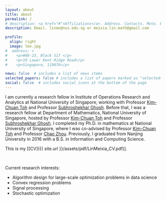 ```yaml
---
layout: about
title: about
permalink: /
# description: <a href="#">Affiliations</a>. Address. Contacts. Moto. Etc.
description: Email. linmx@nus.edu.sg or meixia.lin.math@gmail.com

profile:
  align: right
  image: lmx.jpg
#  address: >
#    <p>#08-23, Block S17 </p>
#    <p>10 Lower Kent Ridge Road</p>
#    <p>Singapore, 119076</p>

news: false  # includes a list of news items
selected_papers: false # includes a list of papers marked as "selected={true}"
social: false  # includes social icons at the bottom of the page
---
```



I am currently a research fellow in Institute of Operations Research and Analytics at National University of Singapore, working with Professor <a href="https://blog.nus.edu.sg/mattohkc/" style="text-decoration: underline;"> Kim-Chuan Toh</a> and Professor <a href="https://subhro-ghosh.github.io/" style="text-decoration: underline;"> Subhroshekhar Ghosh</a>. Before that, I was a research fellow at Department of Mathematics, National University of Singapore, hosted by Professor <a href="https://blog.nus.edu.sg/mattohkc/" style="text-decoration: underline;"> Kim-Chuan Toh</a> and Professor <a href="https://subhro-ghosh.github.io/" style="text-decoration: underline;"> Subhroshekhar Ghosh</a>. I completed my Ph.D. in mathematics at National University of Singapore, where I was co-advised by Professor <a href="https://blog.nus.edu.sg/mattohkc/" style="text-decoration: underline;"> Kim-Chuan Toh</a> and Professor <a href="https://matzc.github.io/" style="text-decoration: underline;"> Chao Zhou</a>. Previously, I graduated from Nanjing University in 2016 with a B.S. in Information and Computing Science. 

This is my [[CV]({{ site.url }}/assets/pdf/LinMeixia_CV.pdf)].

&nbsp;

Current research interests:
* Algorithm design for large-scale optimization problems in data science
* Convex regression problems
* Signal processing
* Stochastic optimization
